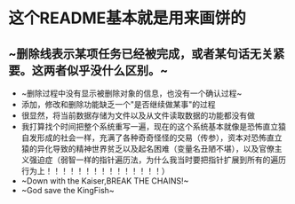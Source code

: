 # 这个README基本就是用来画饼的
## ~删除线表示某项任务已经被完成，或者某句话无关紧要。这两者似乎没什么区别。~

* ~删除过程中没有显示被删除对象的信息，也没有一个确认过程~
* 添加，修改和删除功能缺乏一个"是否继续做某事"的过程
* 很显然，将当前数据存储为文件以及从文件读取数据的功能都没有做
* 我打算找个时间把整个系统重写一遍，现在的这个系统基本就像是恐怖直立猿自发形成的社会一样，充满了各种奇奇怪怪的交易（传参），资本对恐怖直立猿的异化导致的精神世界贫乏以及起名困难（变量名丑陋不堪），以及官僚主义强迫症（弱智一样的指针遍历法，为什么我当时要把指针扩展到所有的遍历行为上！！！！！！！！！！！！！！！）
* ~Down with the Kaiser,BREAK THE CHAINS!~
* ~God save the KingFish~

